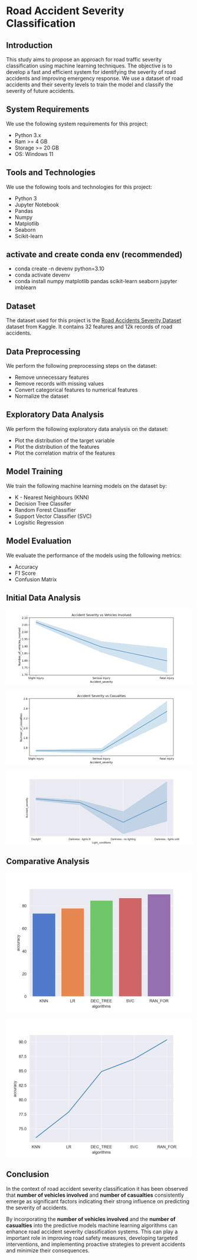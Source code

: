 # Road Accident Severity Classification

## Introduction

This study aims to propose an approach for road traffic severity classification using
machine learning techniques. The objective is to develop a fast and efficient system for
identifying the severity of road accidents and improving emergency response. We use a dataset of road accidents and their severity levels to train the model and classify the severity of future accidents.

## System Requirements

We use the following system requirements for this project:

- Python 3.x
- Ram >= 4 GB
- Storage >= 20 GB
- OS: Windows 11

## Tools and Technologies

We use the following tools and technologies for this project:

- Python 3
- Jupyter Notebook
- Pandas
- Numpy
- Matplotlib
- Seaborn
- Scikit-learn

## activate and create conda env (recommended)

- conda create -n devenv python=3.10
- conda activate devenv
- conda install numpy matplotlib pandas scikit-learn seaborn jupyter imblearn

## Dataset

The dataset used for this project is the [Road Accidents Severity Dataset](https://www.kaggle.com/datasets/kanuriviveknag/road-accidents-severity-dataset) dataset from Kaggle. It contains 32 features and 12k records of road accidents.

## Data Preprocessing

We perform the following preprocessing steps on the dataset:

- Remove unnecessary features
- Remove records with missing values
- Convert categorical features to numerical features
- Normalize the dataset

## Exploratory Data Analysis

We perform the following exploratory data analysis on the dataset:

- Plot the distribution of the target variable
- Plot the distribution of the features
- Plot the correlation matrix of the features

## Model Training

We train the following machine learning models on the dataset by:

- K - Nearest Neighbours (KNN)
- Decision Tree Classifer
- Random Forest Classifier
- Support Vector Classifier (SVC)
- Logisitic Regression

## Model Evaluation

We evaluate the performance of the models using the following metrics:

- Accuracy
- F1 Score
- Confusion Matrix

## Initial Data Analysis

![no-alt-text](results/number_of_vehicles.png) 

![no-alt-text](results/number_of_casualties.png)

![no-alt-text](results/light_conditions.png)

## Comparative Analysis

![no-alt-text](results/comparative-analysis_BG.png)

![no-alt-text](results/comparative-analysis_LP.png)

## Conclusion

In the context of road accident severity classification it has been observed that __number of vehicles involved__ and __number of casualties__ consistently emerge as significant factors indicating their strong influence on predicting the severity of accidents.

By incorporating the __number of vehicles involved__ and the __number of casualties__ into the predictive models machine learning algorithms can enhance road accident severity classification systems. This can play a important role in improving road safety measures, developing targeted interventions, and implementing proactive strategies to prevent accidents and minimize
their consequences.
